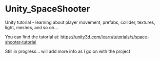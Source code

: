# Unity_SpaceShooter
Unity tutorial - learning about player movement, prefabs, collider, textures, light, meshes, and so on... 

You can find the tutorial at:
https://unity3d.com/learn/tutorials/s/space-shooter-tutorial

Still in progress... will add more info as I go on with the project
